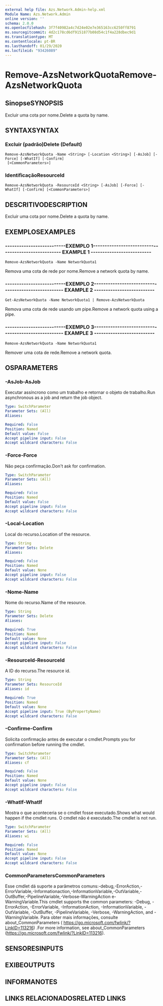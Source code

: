 ```yaml
---
external help file: Azs.Network.Admin-help.xml
Module Name: Azs.Network.Admin
online version: ''
schema: 2.0.0
ms.openlocfilehash: 3f7f40982a4c7d24e02e7e365163cc6250ff8791
ms.sourcegitcommit: 4d2c178cd6df9151877b08d54c1f4a228dbec9d1
ms.translationtype: MT
ms.contentlocale: pt-BR
ms.lasthandoff: 01/29/2020
ms.locfileid: "93426089"
---
```

# <span data-ttu-id="3dbff-101">Remove-AzsNetworkQuota</span><span class="sxs-lookup"><span data-stu-id="3dbff-101">Remove-AzsNetworkQuota</span></span>

## <span data-ttu-id="3dbff-102">Sinopse</span><span class="sxs-lookup"><span data-stu-id="3dbff-102">SYNOPSIS</span></span>
<span data-ttu-id="3dbff-103">Excluir uma cota por nome.</span><span class="sxs-lookup"><span data-stu-id="3dbff-103">Delete a quota by name.</span></span>

## <span data-ttu-id="3dbff-104">SYNTAX</span><span class="sxs-lookup"><span data-stu-id="3dbff-104">SYNTAX</span></span>

### <span data-ttu-id="3dbff-105">Excluir (padrão)</span><span class="sxs-lookup"><span data-stu-id="3dbff-105">Delete (Default)</span></span>
```
Remove-AzsNetworkQuota -Name <String> [-Location <String>] [-AsJob] [-Force] [-WhatIf] [-Confirm]
 [<CommonParameters>]
```

### <span data-ttu-id="3dbff-106">Identificação</span><span class="sxs-lookup"><span data-stu-id="3dbff-106">ResourceId</span></span>
```
Remove-AzsNetworkQuota -ResourceId <String> [-AsJob] [-Force] [-WhatIf] [-Confirm] [<CommonParameters>]
```

## <span data-ttu-id="3dbff-107">DESCRITIVO</span><span class="sxs-lookup"><span data-stu-id="3dbff-107">DESCRIPTION</span></span>
<span data-ttu-id="3dbff-108">Excluir uma cota por nome.</span><span class="sxs-lookup"><span data-stu-id="3dbff-108">Delete a quota by name.</span></span>

## <span data-ttu-id="3dbff-109">EXEMPLOS</span><span class="sxs-lookup"><span data-stu-id="3dbff-109">EXAMPLES</span></span>

### <span data-ttu-id="3dbff-110">--------------------------EXEMPLO 1--------------------------</span><span class="sxs-lookup"><span data-stu-id="3dbff-110">-------------------------- EXAMPLE 1 --------------------------</span></span>
```
Remove-AzsNetworkQuota -Name NetworkQuota1
```

<span data-ttu-id="3dbff-111">Remova uma cota de rede por nome.</span><span class="sxs-lookup"><span data-stu-id="3dbff-111">Remove a network quota by name.</span></span>

### <span data-ttu-id="3dbff-112">--------------------------EXEMPLO 2--------------------------</span><span class="sxs-lookup"><span data-stu-id="3dbff-112">-------------------------- EXAMPLE 2 --------------------------</span></span>
```
Get-AzsNetworkQuota -Name NetworkQuota1 | Remove-AzsNetworkQuota
```

<span data-ttu-id="3dbff-113">Remova uma cota de rede usando um pipe.</span><span class="sxs-lookup"><span data-stu-id="3dbff-113">Remove a network quota using a pipe.</span></span>

### <span data-ttu-id="3dbff-114">--------------------------EXEMPLO 3--------------------------</span><span class="sxs-lookup"><span data-stu-id="3dbff-114">-------------------------- EXAMPLE 3 --------------------------</span></span>
```
Remove-AzsNetworkQuota -Name NetworkQuota1
```

<span data-ttu-id="3dbff-115">Remover uma cota de rede.</span><span class="sxs-lookup"><span data-stu-id="3dbff-115">Remove a network quota.</span></span>

## <span data-ttu-id="3dbff-116">OS</span><span class="sxs-lookup"><span data-stu-id="3dbff-116">PARAMETERS</span></span>

### <span data-ttu-id="3dbff-117">-AsJob</span><span class="sxs-lookup"><span data-stu-id="3dbff-117">-AsJob</span></span>
<span data-ttu-id="3dbff-118">Executar assíncrono como um trabalho e retornar o objeto de trabalho.</span><span class="sxs-lookup"><span data-stu-id="3dbff-118">Run asynchronous as a job and return the job object.</span></span>

```yaml
Type: SwitchParameter
Parameter Sets: (All)
Aliases: 

Required: False
Position: Named
Default value: False
Accept pipeline input: False
Accept wildcard characters: False
```

### <span data-ttu-id="3dbff-119">-Force</span><span class="sxs-lookup"><span data-stu-id="3dbff-119">-Force</span></span>
<span data-ttu-id="3dbff-120">Não peça confirmação.</span><span class="sxs-lookup"><span data-stu-id="3dbff-120">Don't ask for confirmation.</span></span>

```yaml
Type: SwitchParameter
Parameter Sets: (All)
Aliases: 

Required: False
Position: Named
Default value: False
Accept pipeline input: False
Accept wildcard characters: False
```

### <span data-ttu-id="3dbff-121">-Local</span><span class="sxs-lookup"><span data-stu-id="3dbff-121">-Location</span></span>
<span data-ttu-id="3dbff-122">Local do recurso.</span><span class="sxs-lookup"><span data-stu-id="3dbff-122">Location of the resource.</span></span>

```yaml
Type: String
Parameter Sets: Delete
Aliases: 

Required: False
Position: Named
Default value: None
Accept pipeline input: False
Accept wildcard characters: False
```

### <span data-ttu-id="3dbff-123">-Nome</span><span class="sxs-lookup"><span data-stu-id="3dbff-123">-Name</span></span>
<span data-ttu-id="3dbff-124">Nome do recurso.</span><span class="sxs-lookup"><span data-stu-id="3dbff-124">Name of the resource.</span></span>

```yaml
Type: String
Parameter Sets: Delete
Aliases: 

Required: True
Position: Named
Default value: None
Accept pipeline input: False
Accept wildcard characters: False
```

### <span data-ttu-id="3dbff-125">-ResourceId</span><span class="sxs-lookup"><span data-stu-id="3dbff-125">-ResourceId</span></span>
<span data-ttu-id="3dbff-126">A ID do recurso.</span><span class="sxs-lookup"><span data-stu-id="3dbff-126">The resource id.</span></span>

```yaml
Type: String
Parameter Sets: ResourceId
Aliases: id

Required: True
Position: Named
Default value: None
Accept pipeline input: True (ByPropertyName)
Accept wildcard characters: False
```

### <span data-ttu-id="3dbff-127">-Confirme</span><span class="sxs-lookup"><span data-stu-id="3dbff-127">-Confirm</span></span>
<span data-ttu-id="3dbff-128">Solicita confirmação antes de executar o cmdlet.</span><span class="sxs-lookup"><span data-stu-id="3dbff-128">Prompts you for confirmation before running the cmdlet.</span></span>

```yaml
Type: SwitchParameter
Parameter Sets: (All)
Aliases: cf

Required: False
Position: Named
Default value: None
Accept pipeline input: False
Accept wildcard characters: False
```

### <span data-ttu-id="3dbff-129">-WhatIf</span><span class="sxs-lookup"><span data-stu-id="3dbff-129">-WhatIf</span></span>
<span data-ttu-id="3dbff-130">Mostra o que aconteceria se o cmdlet fosse executado.</span><span class="sxs-lookup"><span data-stu-id="3dbff-130">Shows what would happen if the cmdlet runs.</span></span>
<span data-ttu-id="3dbff-131">O cmdlet não é executado.</span><span class="sxs-lookup"><span data-stu-id="3dbff-131">The cmdlet is not run.</span></span>

```yaml
Type: SwitchParameter
Parameter Sets: (All)
Aliases: wi

Required: False
Position: Named
Default value: None
Accept pipeline input: False
Accept wildcard characters: False
```

### <span data-ttu-id="3dbff-132">CommonParameters</span><span class="sxs-lookup"><span data-stu-id="3dbff-132">CommonParameters</span></span>
<span data-ttu-id="3dbff-133">Esse cmdlet dá suporte a parâmetros comuns:-debug,-ErrorAction,-ErrorVariable,-Informationaction,-InformationVariable,-OutVariable,-OutBuffer,-PipelineVariable,-Verbose-WarningAction e-WarningVariable.</span><span class="sxs-lookup"><span data-stu-id="3dbff-133">This cmdlet supports the common parameters: -Debug, -ErrorAction, -ErrorVariable, -InformationAction, -InformationVariable, -OutVariable, -OutBuffer, -PipelineVariable, -Verbose, -WarningAction, and -WarningVariable.</span></span> <span data-ttu-id="3dbff-134">Para obter mais informações, consulte about_CommonParameters ( https://go.microsoft.com/fwlink/?LinkID=113216) .</span><span class="sxs-lookup"><span data-stu-id="3dbff-134">For more information, see about_CommonParameters (https://go.microsoft.com/fwlink/?LinkID=113216).</span></span>

## <span data-ttu-id="3dbff-135">SENSORES</span><span class="sxs-lookup"><span data-stu-id="3dbff-135">INPUTS</span></span>

## <span data-ttu-id="3dbff-136">EXIBE</span><span class="sxs-lookup"><span data-stu-id="3dbff-136">OUTPUTS</span></span>

## <span data-ttu-id="3dbff-137">INFORMA</span><span class="sxs-lookup"><span data-stu-id="3dbff-137">NOTES</span></span>

## <span data-ttu-id="3dbff-138">LINKS RELACIONADOS</span><span class="sxs-lookup"><span data-stu-id="3dbff-138">RELATED LINKS</span></span>

